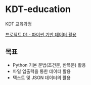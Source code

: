 # KDT-education
KDT 교육과정

[프로젝트 01 - 파이썬 기반 데이터 활용](https://github.com/avocad06/KDT-education/tree/main/01-PJT-01/1%ED%9A%8C%EC%B0%A8/%EC%95%88%EC%98%88%EC%A7%80)<br>
## 목표

* Python 기본 문법(조건문, 반복문) 활용 
* 파일 입출력을 통한 데이터 활용  
* 텍스트 및 JSON 데이터의 활용